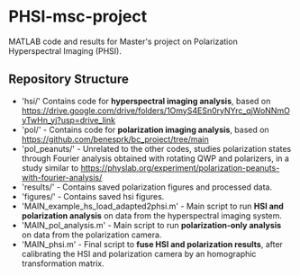 # PHSI-msc-project
MATLAB code and results for Master's project on Polarization Hyperspectral Imaging (PHSI). 

## Repository Structure

- 'hsi/'  Contains code for **hyperspectral imaging analysis**, based on https://drive.google.com/drive/folders/1OmyS4ESn0ryNYrc_qjWoNNmOyTwHn_yj?usp=drive_link 
- 'pol/' - Contains code for **polarization imaging analysis**, based on https://github.com/benesprk/bc_project/tree/main
- 'pol_peanuts/' - Unrelated to the other codes, studies polarization states through Fourier analysis obtained with rotating QWP and polarizers, in a study similar to https://physlab.org/experiment/polarization-peanuts-with-fourier-analysis/
- 'results/' - Contains saved polarization figures and processed data.
- 'figures/' - Contains saved hsi figures.
- 'MAIN_example_hs_load_adapted2phsi.m' - Main script to run **HSI and polarization analysis** on data from the hyperspectral imaging system.
- 'MAIN_pol_analysis.m' - Main script to run **polarization-only analysis** on data from the polarization camera.
- 'MAIN_phsi.m' - Final script to **fuse HSI and polarization results**, after calibrating the HSI and polarization camera by an homographic transformation matrix.
